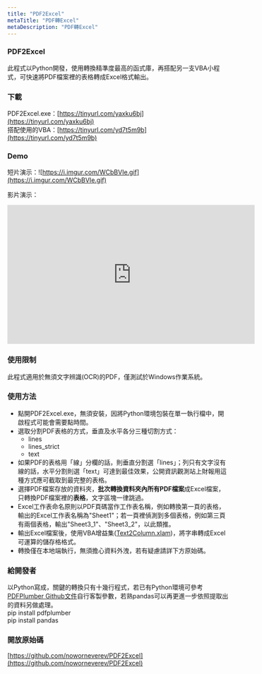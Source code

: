 ```yaml
---
title: "PDF2Excel"
metaTitle: "PDF轉Excel"
metaDescription: "PDF轉Excel"
---
```


### PDF2Excel
此程式以Python開發，使用轉換精準度最高的函式庫，再搭配另一支VBA小程式，可快速將PDF檔案裡的表格轉成Excel格式輸出。

### 下載
PDF2Excel.exe：[https://tinyurl.com/yaxku6bj](https://tinyurl.com/yaxku6bj)  
搭配使用的VBA：[https://tinyurl.com/yd7t5m9b](https://tinyurl.com/yd7t5m9b)

### Demo
短片演示：![https://i.imgur.com/WCbBVIe.gif](https://i.imgur.com/WCbBVIe.gif)  

影片演示：
<iframe width="560" height="315" src="https://www.youtube.com/embed/0vEI2oiTanM" frameborder="0" allow="accelerometer; autoplay; encrypted-media; gyroscope; picture-in-picture" allowfullscreen></iframe>

### 使用限制
此程式適用於無須文字辨識(OCR)的PDF，僅測試於Windows作業系統。

### 使用方法
- 點開PDF2Excel.exe，無須安裝，因將Python環境包裝在單一執行檔中，開啟程式可能會需要點時間。
- 選取分割PDF表格的方式，垂直及水平各分三種切割方式：
  - lines
  - lines_strict
  - text
- 如果PDF的表格用「線」分欄的話，則垂直分割選「lines」；列只有文字沒有線的話，水平分割則選「text」可達到最佳效果，公開資訊觀測站上財報用這種方式應可截取到最完整的表格。
- 選擇PDF檔案存放的資料夾，**批次轉換資料夾內所有PDF檔案**成Excel檔案，只轉換PDF檔案裡的**表格**，文字區塊一律跳過。
- Excel工作表命名原則以PDF頁碼當作工作表名稱，例如轉換第一頁的表格，輸出的Excel工作表名稱為"Sheet1"；若一頁裡偵測到多個表格，例如第三頁有兩個表格，輸出"Sheet3_1"、"Sheet3_2"，以此類推。
- 輸出Excel檔案後，使用VBA增益集([Text2Column.xlam](https://tinyurl.com/yd7t5m9b))，將字串轉成Excel可運算的儲存格格式。
- 轉換僅在本地端執行，無須擔心資料外洩，若有疑慮請詳下方原始碼。

### 給開發者
以Python寫成，關鍵的轉換只有十幾行程式，若已有Python環境可參考[PDFPlumber Github文件](https://github.com/jsvine/pdfplumber)自行客製參數，若熟pandas可以再更進一步依照提取出的資料另做處理。  
pip install pdfplumber  
pip install pandas  

### 開放原始碼
[https://github.com/noworneverev/PDF2Excel](https://github.com/noworneverev/PDF2Excel)